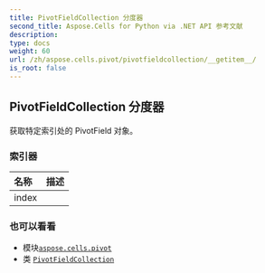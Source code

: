 ```yaml
---
title: PivotFieldCollection 分度器
second_title: Aspose.Cells for Python via .NET API 参考文献
description:
type: docs
weight: 60
url: /zh/aspose.cells.pivot/pivotfieldcollection/__getitem__/
is_root: false
---
```

## PivotFieldCollection 分度器

获取特定索引处的 PivotField 对象。
### 索引器
|名称|描述|
| :- | :- |
| index |  |



### 也可以看看
* 模块[`aspose.cells.pivot`](../../)
* 类 [`PivotFieldCollection`](/cells/python-net/zh/aspose.cells.pivot/pivotfieldcollection)
